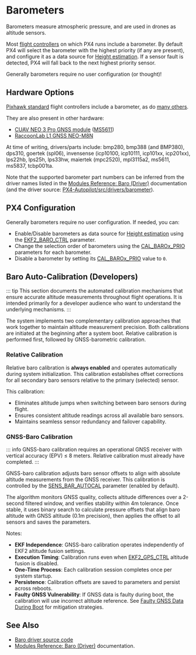 # Barometers

Barometers measure atmospheric pressure, and are used in drones as altitude sensors.

Most [flight controllers](../flight_controller/index.md) on which PX4 runs include a barometer.
By default PX4 will select the barometer with the highest priority (if any are present), and configure it as a data source for [Height estimation](../advanced_config/tuning_the_ecl_ekf.md#height).
If a sensor fault is detected, PX4 will fall back to the next highest priority sensor.

Generally barometers require no user configuration (or thought)!

## Hardware Options

[Pixhawk standard](../flight_controller/autopilot_pixhawk_standard.md) flight controllers include a barometer, as do [many others](../flight_controller/index.md).

They are also present in other hardware:

- [CUAV NEO 3 Pro GNSS module](https://doc.cuav.net/gps/neo-series-gnss/en/neo-3-pro.html#key-data) ([MS5611](../modules/modules_driver_baro.md#ms5611))
- [RaccoonLab L1 GNSS NEO-M8N](https://raccoonlab.co/tproduct/360882105-258620719271-cyphal-and-dronecan-gnss-m8n-magnetomete)

At time of writing, drivers/parts include: bmp280, bmp388 (and BMP380), dps310, goertek (spl06), invensense (icp10100, icp10111, icp101xx, icp201xx), lps22hb, lps25h, lps33hw, maiertek (mpc2520), mpl3115a2, ms5611, ms5837, tcbp001ta.

Note that the supported barometer part numbers can be inferred from the driver names listed in the [Modules Reference: Baro (Driver)](../modules/modules_driver_baro.md) documentation (and the driver source: [PX4-Autopilot/src/drivers/barometer](https://github.com/PX4/PX4-Autopilot/tree/main/src/drivers/barometer)).

## PX4 Configuration

Generally barometers require no user configuration.
If needed, you can:

- Enable/Disable barometers as data source for [Height estimation](../advanced_config/tuning_the_ecl_ekf.md#height) using the [EKF2_BARO_CTRL](../advanced_config/parameter_reference.md#EKF2_BARO_CTRL) parameter.
- Change the selection order of barometers using the [CAL_BAROx_PRIO](../advanced_config/parameter_reference.md#CAL_BARO0_PRIO) parameters for each barometer.
- Disable a barometer by setting its [CAL_BAROx_PRIO](../advanced_config/parameter_reference.md#CAL_BARO0_PRIO) value to `0`.

## Baro Auto-Calibration (Developers)

::: tip
This section documents the automated calibration mechanisms that ensure accurate altitude measurements throughout flight operations.
It is intended primarily for a developer audience who want to understand the underlying mechanisms.
:::

The system implements two complementary calibration approaches that work together to maintain altitude measurement precision.
Both calibrations are initiated at the beginning after a system boot.
Relative calibration is performed first, followed by GNSS-barometric calibration.

### Relative Calibration

Relative baro calibration is **always enabled** and operates automatically during system initialization.
This calibration establishes offset corrections for all secondary baro sensors relative to the primary (selected) sensor.

This calibration:

- Eliminates altitude jumps when switching between baro sensors during flight.
- Ensures consistent altitude readings across all available baro sensors.
- Maintains seamless sensor redundancy and failover capability.

### GNSS-Baro Calibration

::: info
GNSS-baro calibration requires an operational GNSS receiver with vertical accuracy (EPV) ≤ 8 meters.
Relative calibration must already have completed.
:::

GNSS-baro calibration adjusts baro sensor offsets to align with absolute altitude measurements from the GNSS receiver.
This calibration is controlled by the [SENS_BAR_AUTOCAL](../advanced_config/parameter_reference.md#SENS_BAR_AUTOCAL) parameter (enabled by default).

The algorithm monitors GNSS quality, collects altitude differences over a 2-second filtered window, and verifies stability within 4m tolerance.
Once stable, it uses binary search to calculate pressure offsets that align baro altitude with GNSS altitude (0.1m precision), then applies the offset to all sensors and saves the parameters.

Notes:

- **EKF Independence**: GNSS-baro calibration operates independently of EKF2 altitude fusion settings.
- **Execution Timing**: Calibration runs even when [EKF2_GPS_CTRL](../advanced_config/parameter_reference.md#EKF2_GPS_CTRL) altitude fusion is disabled.
- **One-Time Process**: Each calibration session completes once per system startup.
- **Persistence**: Calibration offsets are saved to parameters and persist across reboots.
- **Faulty GNSS Vulnerability**: If GNSS data is faulty during boot, the calibration will use incorrect altitude reference.
  See [Faulty GNSS Data During Boot](../advanced_config/tuning_the_ecl_ekf.md#faulty-gnss-data-during-boot) for mitigation strategies.

<!-- Notes:
- Absolute value isn't important since we just use the difference in altitude between "now" and the value when initializing EKF2
- There is usually a scale factor error but it's compensated by the GNSS altitude using a bias estimator in EKF2 (we don't provide a way to calibrate that).
  This method is fine as long as the height change of the drone isn't too fast (below 200-300km/h probably; don't have real data on that).
- The baro readings can be corrected using a param SENS_BARO_QNH (https://en.wikipedia.org/wiki/Altimeter_setting) parameter, but again, it is only necessary to adjust it if the absolute barometric altitude is required by the pilot.
-->

## See Also

- [Baro driver source code](https://github.com/PX4/PX4-Autopilot/tree/main/src/drivers/barometer)
- [Modules Reference: Baro (Driver)](../modules/modules_driver_baro.md) documentation.
